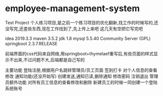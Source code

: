 # employee-management-system
Test Project
个人练习项目,是之前一个练习项目的优化翻新,找工作的时候写的,还没写完,还差些东西,现在工作找到了,先上传上来吧
这几天有空把它写完吧

idea 2019.3.3
maven 3.5.2
jdk 1.8
mysql 5.5.40  Community Server (GPL)
springboot 2.3.7.RELEASE

前端界面的css代码来自网络,用springboot+thymelaef重写后,有些页面的样式显示不出来,不过问题不大,后端都是自己写的

主要功能
登陆注册,根据用户名跳转管理员/员工页面
签到打卡
对个人信息的查看修改
通知功能(还没开始写) 创建发送,通知已读,删除通知
修改密码
注销退出
管理员额外功能
对所有员工信息的查看修改和删除
新建员工的时候一同创建一个登陆系统账号
